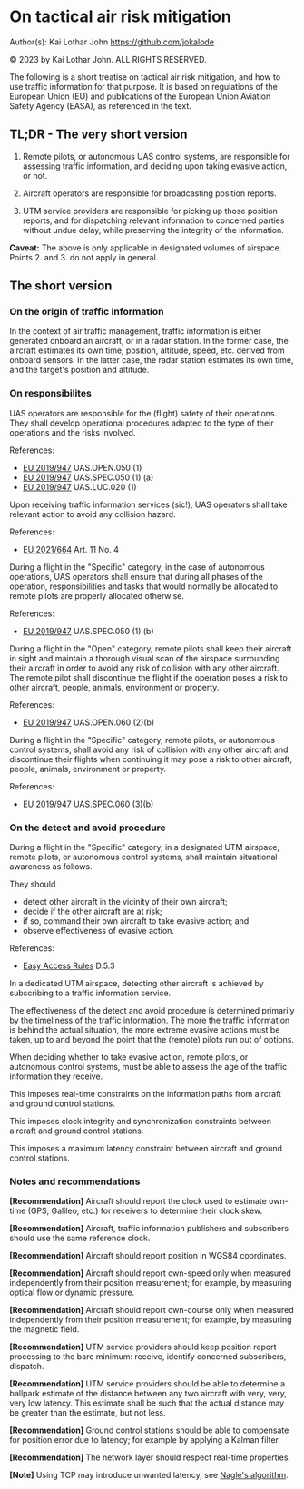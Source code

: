# On tactical air risk mitigation

Author(s): Kai Lothar John <https://github.com/jokalode>

© 2023 by Kai Lothar John. ALL RIGHTS RESERVED.

The following is a short treatise on tactical air risk mitigation, and
how to use traffic information for that purpose. It is based on
regulations of the European Union (EU) and publications of the
European Union Aviation Safety Agency (EASA), as referenced in the
text.

[EU 2019/945]: https://eur-lex.europa.eu/legal-content/EN/TXT/HTML/?uri=CELEX:32019R0945
[EU 2019/947]: https://eur-lex.europa.eu/legal-content/EN/TXT/HTML/?uri=CELEX:32019R0947
[EU 2021/664]: https://eur-lex.europa.eu/legal-content/EN/TXT/HTML/?uri=CELEX:32021R0664
[Easy Access Rules]: https://www.easa.europa.eu/en/document-library/easy-access-rules/easy-access-rules-unmanned-aircraft-systems-regulations-eu

## TL;DR - The very short version

1. Remote pilots, or autonomous UAS control systems, are responsible for
assessing traffic information, and deciding upon taking evasive
action, or not.

2. Aircraft operators are responsible for broadcasting position reports.

3. UTM service providers are responsible for picking up those position
reports, and for dispatching relevant information to concerned parties
without undue delay, while preserving the integrity of the
information.

**Caveat:**
The above is only applicable in designated volumes of airspace.
Points 2. and 3. do not apply in general.

## The short version

### On the origin of traffic information

In the context of air traffic management, traffic information is
either generated onboard an aircraft, or in a radar station. In the
former case, the aircraft estimates its own time, position, altitude,
speed, etc. derived from onboard sensors. In the latter case, the
radar station estimates its own time, and the target's position and
altitude.

### On responsibilites

UAS operators are responsible for the (flight) safety of their
operations. They shall develop operational procedures adapted to the
type of their operations and the risks involved.

References:

- [EU 2019/947] UAS.OPEN.050 (1)
- [EU 2019/947] UAS.SPEC.050 (1) (a)
- [EU 2019/947] UAS.LUC.020 (1)

Upon receiving traffic information services (sic!), UAS operators shall take
relevant action to avoid any collision hazard.

References:

- [EU 2021/664] Art. 11 No. 4

During a flight in the "Specific" category, in the case of autonomous
operations, UAS operators shall ensure that during all phases of the
operation, responsibilities and tasks that would normally be allocated
to remote pilots are properly allocated otherwise.

References:

- [EU 2019/947] UAS.SPEC.050 (1) (b)

During a flight in the "Open" category, remote pilots shall keep their
aircraft in sight and maintain a thorough visual scan of the airspace
surrounding their aircraft in order to avoid any risk of collision
with any other aircraft. The remote pilot shall discontinue the flight
if the operation poses a risk to other aircraft, people, animals,
environment or property.

References:

- [EU 2019/947] UAS.OPEN.060 (2)(b)

During a flight in the "Specific" category, remote pilots, or
autonomous control systems, shall avoid any risk of collision with any
other aircraft and discontinue their flights when continuing it may
pose a risk to other aircraft, people, animals, environment or
property.

References:

- [EU 2019/947] UAS.SPEC.060 (3)(b)

### On the detect and avoid procedure

During a flight in the "Specific" category, in a designated UTM
airspace, remote pilots, or autonomous control systems, shall maintain
situational awareness as follows.

They should

- detect other aircraft in the vicinity of their own aircraft;
- decide if the other aircraft are at risk;
- if so, command their own aircraft to take evasive action; and
- observe effectiveness of evasive action.

References:

- [Easy Access Rules] D.5.3

In a dedicated UTM airspace, detecting other aircraft is achieved by
subscribing to a traffic information service.

The effectiveness of the detect and avoid procedure is determined
primarily by the timeliness of the traffic information. The more the
traffic information is behind the actual situation, the more extreme
evasive actions must be taken, up to and beyond the point that the
(remote) pilots run out of options.

When deciding whether to take evasive action, remote pilots, or
autonomous control systems, must be able to assess the age of the
traffic information they receive.

This imposes real-time constraints on the information paths from aircraft and ground control stations.

This imposes clock integrity and synchronization constraints between aircraft and ground control stations.

This imposes a maximum latency constraint between aircraft and ground control stations.

### Notes and recommendations

**[Recommendation]** Aircraft should report the clock used to estimate
own-time (GPS, Galileo, etc.) for receivers to determine their clock
skew.

**[Recommendation]** Aircraft, traffic information publishers and
subscribers should use the same reference clock.

**[Recommendation]** Aircraft should report position in WGS84 coordinates.

**[Recommendation]** Aircraft should report own-speed only when measured independently from their position measurement;
for example, by measuring optical flow or dynamic pressure.

**[Recommendation]** Aircraft should report own-course only when measured independently from their position measurement;
for example, by measuring the magnetic field.

**[Recommendation]** UTM service providers should keep position report
processing to the bare minimum: receive, identify concerned
subscribers, dispatch.

**[Recommendation]** UTM service providers should be able to determine
a ballpark estimate of the distance between any two aircraft with
very, very, very low latency. This estimate shall be such that the
actual distance may be greater than the estimate, but not less.

**[Recommendation]** Ground control stations should be able to
compensate for position error due to latency; for example by applying
a Kalman filter.

**[Recommendation]** The network layer should respect real-time
properties.

**[Note]** Using TCP may introduce unwanted latency, see [Nagle's algorithm](https://en.wikipedia.org/wiki/Nagle%27s_algorithm#Interactions_with_real-time_systems).
